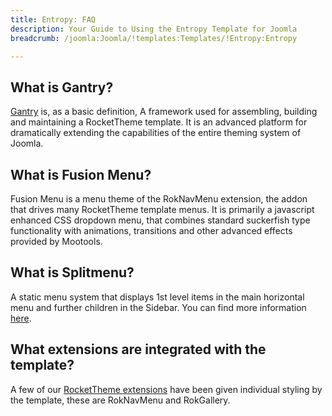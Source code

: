 ```yaml
---
title: Entropy: FAQ
description: Your Guide to Using the Entropy Template for Joomla
breadcrumb: /joomla:Joomla/!templates:Templates/!Entropy:Entropy

---
```


What is Gantry?
-----
[Gantry][gantry] is, as a basic definition, A framework used for assembling, building and maintaining a RocketTheme template. It is an advanced platform for dramatically extending the capabilities of the entire theming system of Joomla.

What is Fusion Menu?
-----
Fusion Menu is a menu theme of the RokNavMenu extension, the addon that drives many RocketTheme template menus. It is primarily a javascript enhanced CSS dropdown menu, that combines standard suckerfish type functionality with animations, transitions and other advanced effects provided by Mootools.

What is Splitmenu?
-----
A static menu system that displays 1st level items in the main horizontal menu and further children in the Sidebar. You can find more information [here][splitmenu].

What extensions are integrated with the template?
-----
A few of our [RocketTheme extensions][extensions] have been given individual styling by the template, these are RokNavMenu and RokGallery.

[gantry]: http://gantry-framework.org/
[features]: http://demo.rockettheme.com/joomla-templates/entropy/features
[font]: http://www.fontsquirrel.com/fonts/ubuntu
[forum]: http://www.rockettheme.com/forum/joomla-template-entropy/
[dropdown]: http://demo.rockettheme.com/joomla-templates/entropy/features/menu-options
[splitmenu]: http://demo.rockettheme.com/joomla-templates/entropy/features/menu-options
[extensions]: http://demo.rockettheme.com/joomla-templates/entropy/features/extensions